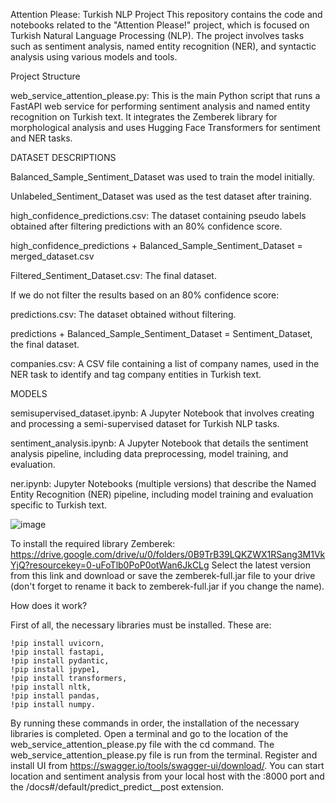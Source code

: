 Attention Please: Turkish NLP Project
This repository contains the code and notebooks related to the "Attention Please!" project, which is focused on Turkish Natural Language Processing (NLP). The project involves tasks such as sentiment analysis, named entity recognition (NER), and syntactic analysis using various models and tools.

Project Structure

web_service_attention_please.py: This is the main Python script that runs a FastAPI web service for performing sentiment analysis and named entity recognition on Turkish text. It integrates the Zemberek library for morphological analysis and uses Hugging Face Transformers for sentiment and NER tasks.

DATASET DESCRIPTIONS

Balanced_Sample_Sentiment_Dataset was used to train the model initially.

Unlabeled_Sentiment_Dataset was used as the test dataset after training.

high_confidence_predictions.csv: The dataset containing pseudo labels obtained after filtering predictions with an 80% confidence score.

high_confidence_predictions + Balanced_Sample_Sentiment_Dataset = merged_dataset.csv

Filtered_Sentiment_Dataset.csv: The final dataset.

If we do not filter the results based on an 80% confidence score:

predictions.csv: The dataset obtained without filtering.

predictions + Balanced_Sample_Sentiment_Dataset = Sentiment_Dataset, the final dataset.

companies.csv: A CSV file containing a list of company names, used in the NER task to identify and tag company entities in Turkish text.

MODELS

semisupervised_dataset.ipynb: A Jupyter Notebook that involves creating and processing a semi-supervised dataset for Turkish NLP tasks.

sentiment_analysis.ipynb: A Jupyter Notebook that details the sentiment analysis pipeline, including data preprocessing, model training, and evaluation.

ner.ipynb: Jupyter Notebooks (multiple versions) that describe the Named Entity Recognition (NER) pipeline, including model training and evaluation specific to Turkish text.

![image](https://github.com/user-attachments/assets/e402f4f4-2abd-420f-85e0-072c0bae2f32)




To install the required library Zemberek: https://drive.google.com/drive/u/0/folders/0B9TrB39LQKZWX1RSang3M1VkYjQ?resourcekey=0-uFoTlb0PoP0otWan6JkCLg
Select the latest version from this link and download or save the zemberek-full.jar file to your drive (don't forget to rename it back to zemberek-full.jar if you change the name).

How does it work?

First of all, the necessary libraries must be installed. These are: 
```
!pip install uvicorn,
!pip install fastapi,
!pip install pydantic,
!pip install jpype1,
!pip install transformers,
!pip install nltk,
!pip install pandas,
!pip install numpy.
```
By running these commands in order, the installation of the necessary libraries is completed.
Open a terminal and go to the location of the web_service_attention_please.py file with the cd command.
The web_service_attention_please.py file is run from the terminal.
Register and install UI from https://swagger.io/tools/swagger-ui/download/.
You can start location and sentiment analysis from your local host with the :8000 port and the /docs#/default/predict_predict__post extension.
